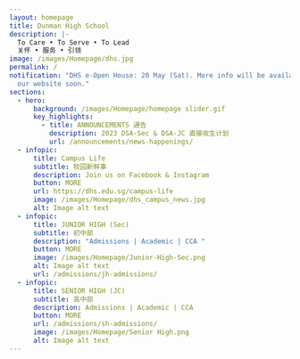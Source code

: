 ```yaml
---
layout: homepage
title: Dunman High School
description: |-
  To Care • To Serve • To Lead 
  关怀 • 服务 • 引领
image: /images/Homepage/dhs.jpg
permalink: /
notification: "DHS e-Open House: 20 May (Sat). More info will be available on
  our website soon."
sections:
  - hero:
      background: /images/Homepage/homepage slider.gif
      key_highlights:
        - title: ANNOUNCEMENTS 通告
          description: 2023 DSA-Sec & DSA-JC 直接收生计划
          url: /announcements/news-happenings/
  - infopic:
      title: Campus Life
      subtitle: 校园新鲜事
      description: Join us on Facebook & Instagram
      button: MORE
      url: https://dhs.edu.sg/campus-life
      image: /images/Homepage/dhs_campus_news.jpg
      alt: Image alt text
  - infopic:
      title: JUNIOR HIGH (Sec)
      subtitle: 初中部
      description: "Admissions | Academic | CCA "
      button: MORE
      image: /images/Homepage/Junior-High-Sec.png
      alt: Image alt text
      url: /admissions/jh-admissions/
  - infopic:
      title: SENIOR HIGH (JC)
      subtitle: 高中部
      description: Admissions | Academic | CCA
      button: MORE
      url: /admissions/sh-admissions/
      image: /images/Homepage/Senior High.png
      alt: Image alt text
---
```

